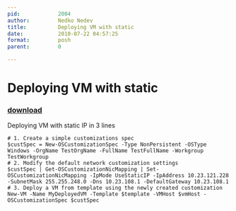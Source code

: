 ```yaml
---
pid:            2004
author:         Nedko Nedev
title:          Deploying VM with static
date:           2010-07-22 04:57:25
format:         posh
parent:         0

---
```


# Deploying VM with static

### [download](Scripts\2004.ps1)

Deploying VM with static IP in 3 lines

```posh
# 1. Create a simple customizations spec
$custSpec = New-OSCustomizationSpec -Type NonPersistent -OSType Windows -OrgName TestOrgName -FullName TestFullName -Workgroup TestWorkgroup
# 2. Modify the default network customization settings
$custSpec | Get-OSCustomizationNicMapping | Set-OSCustomizationNicMapping -IpMode UseStaticIP -IpAddress 10.23.121.228 -SubnetMask 255.255.248.0 -Dns 10.23.108.1 -DefaultGateway 10.23.108.1
# 3. Deploy a VM from template using the newly created customization
New-VM -Name MyDeployedVM -Template $template -VMHost $vmHost -OSCustomizationSpec $custSpec 

```
